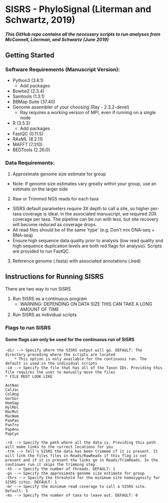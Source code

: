 # **SISRS - PhyloSignal (Literman and Schwartz, 2019)**
##### This GitHub repo contains all the necessary scripts to run analyses from *McConnell, Literman, and Schwartz* (June 2019)

## Getting Started

### **Software Requirements** (Manuscript Version):
* Python3 (3.6.1)
  * Add packages  
* Bowtie2 (2.3.4)  
* Samtools (1.3.1)  
* BBMap Suite (37.40)  
* Genome assembler of your choosing (Ray - 2.3.2-devel)  
  *  Ray requires a working version of MPI, even if running on a single node
* R (3.5.3)  
  * Add packages  
* FastQC (0.11.5)
* RAxML (8.2.11)
* MAFFT (7.310)
* BEDTools (2.26.0)

### **Data Requirements:**
1) Approximate genome size estimate for group  
* Note: If genome size estimates vary greatly within your group, use an estimate on the larger side    

2) Raw or Trimmed NGS reads for each taxa  
* SISRS default parameters require 3X depth to call a site, so higher per-taxa coverage is ideal. In the associated manuscript, we required 20X coverage per taxa. The pipeline can be run with less, but site recovery will become  reduced as coverage drops.
* All read files should be of the same 'type' (e.g. Don't mix DNA-seq + RNA-seq)
* Ensure high sequence data quality prior to analysis (low read quality and high sequence duplication levels are both red flags for analysis). Scripts are provided to run FastQC.

3) Reference genome (.fasta) with associated annotations (.bed)

## **Instructions for Running SISRS**

There are two way to run SISRS

1) Run SISRS as a continuous program
    * WARNING: DEPENDING ON DATA SIZE THIS CAN TAKE A LONG AMOUNT OF TIME
2) Run SISRS as individual scripts

### Flags to run SISRS
#### Some flags can only be used for the continuous run of SISRS
```
-dir --> Specify where the SISRS output will go. DEFAULT: The directory preceding where the scripts are located
    * This option is only available for the continuous run. The default is used in the individual scripts
-id --> Specify the file that has all of the Taxon IDs. Providing this file requires the user to manually move the files
* FILE MUST LOOK LIKE

AotNan
CalJac
ColAng
GorGor
HomSap
HylMol
MacMul
MacNem
PanPan
PanTro
PapAnu
PapCyn

-rd --> Specify the path where all the data is. Providing this path will make links to the correct locations for you
-trm --> Tell's SISRS the data has been trimmed if it is present. It will link the files files in Reads/RawReads if this flag is not present and if it is present the links go in Reads/TrimReads. In the continues run it skips the trimming step.
-th --> Specify the number of threads. DEFAULT: 1
-gs --> Specify the approximate genome size estimate for group  
-thrs --> Specify the threshold for the minimum site homozygosity for SISRS sites. DEFAULT: 1
-mr --> Specify the minimum read coverage to call a SISRS site. Default: 3
-ms --> Specify the number of taxa to leave out. DEFAULT: 0
```
